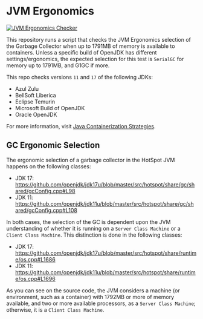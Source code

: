 # JVM Ergonomics

[![JVM Ergonomics Checker](https://github.com/brunoborges/jvm-ergonomics/workflows/JVM%20Ergonomics%20Checker/badge.svg)](https://github.com/brunoborges/jvm-ergonomics/actions/workflows/build.yml)

This repository runs a script that checks the JVM Ergonomics selection of the Garbage Collector when up to 1791MB of memory is available to containers. Unless a specific build of OpenJDK has different settings/ergonomics, the expected selection for this test is `SerialGC` for memory up to 1791MB, and G1GC if more.

This repo checks versions `11` and `17` of the following JDKs:

- Azul Zulu
- BellSoft Liberica
- Eclipse Temurin
- Microsoft Build of OpenJDK
- Oracle OpenJDK

For more information, visit [Java Containerization Strategies](https://docs.microsoft.com/en-us/azure/developer/java/containers/).

## GC Ergonomic Selection

The ergonomic selection of a garbage collector in the HotSpot JVM happens on the following classes:

- JDK 17: https://github.com/openjdk/jdk17u/blob/master/src/hotspot/share/gc/shared/gcConfig.cpp#L98
- JDK 11: https://github.com/openjdk/jdk11u/blob/master/src/hotspot/share/gc/shared/gcConfig.cpp#L108

In both cases, the selection of the GC is dependent upon the JVM understanding of whether it is running on a `Server Class Machine` or a `Client Class Machine`. This distinction is done in the following classes:

- JDK 17: https://github.com/openjdk/jdk17u/blob/master/src/hotspot/share/runtime/os.cpp#L1686
- JDK 11: https://github.com/openjdk/jdk11u/blob/master/src/hotspot/share/runtime/os.cpp#L1696

As you can see on the source code, the JVM considers a machine (or environment, such as a container) with 1792MB or more of memory available, and two or more available processors, as a `Server Class Machine`; otherwise, it is a `Client Class Machine`.
